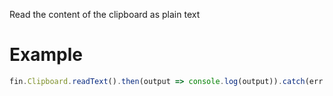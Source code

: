 Read the content of the clipboard as plain text
# Example
```js
fin.Clipboard.readText().then(output => console.log(output)).catch(err => console.log(err));
```
